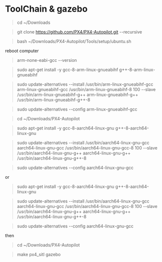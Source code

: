 # ToolChain & gazebo
> cd ~/Downloads

> git clone https://github.com/PX4/PX4-Autopilot.git --recursive

> bash ~/Downloads/PX4-Autopilot/Tools/setup/ubuntu.sh

reboot computer

> arm-none-eabi-gcc --version

> sudo apt-get install -y gcc-8-arm-linux-gnueabihf g++-8-arm-linux-gnueabihf

> sudo update-alternatives --install /usr/bin/arm-linux-gnueabihf-gcc arm-linux-gnueabihf-gcc /usr/bin/arm-linux-gnueabihf-8 100 --slave /usr/bin/arm-linux-gnueabihf-g++ arm-linux-gnueabihf-g++ /usr/bin/arm-linux-gnueabihf-g++-8

> sudo update-alternatives --config arm-linux-gnueabihf-gcc

> cd ~/Downloads/PX4-Autopilot

> sudo apt-get install -y gcc-8-aarch64-linux-gnu g++-8-aarch64-linux-gnu

> sudo update-alternatives --install /usr/bin/aarch64-linux-gnu-gcc aarch64-linux-gnu-gcc /usr/bin/aarch64-linux-gnu-gcc-8 100 --slave /usr/bin/aarch64-linux-gnu-g++ aarch64-linux-gnu-g++ /usr/bin/aarch64-linux-gnu-g++-8

> sudo update-alternatives --config aarch64-linux-gnu-gcc
 
or

> sudo apt-get install -y gcc-8-aarch64-linux-gnu g++-8-aarch64-linux-gnu

> sudo update-alternatives --install /usr/bin/aarch64-linux-gnu-gcc aarch64-linux-gnu-gcc /usr/bin/aarch64-linux-gnu-gcc-8 100 --slave /usr/bin/aarch64-linux-gnu-g++ aarch64-linux-gnu-g++ /usr/bin/aarch64-linux-gnu-g++-8

> sudo update-alternatives --config aarch64-linux-gnu-gcc

then

> cd ~/Downloads/PX4-Autopilot

> make px4_sitl gazebo